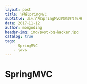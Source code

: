 ```yaml
---
layout: post
title: 详解SpringMVC
subtitle: 深入了解SpringMVC的原理与应用
date: 2017-11-12
author: mongoding
header-img: img/post-bg-hacker.jpg
catalog: true
tags:
    - SpringMVC
    - java
---
```


# SpringMVC